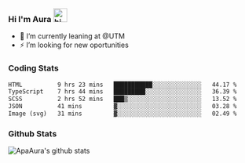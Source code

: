 ### Hi I'm Aura <img src="https://user-images.githubusercontent.com/1303154/88677602-1635ba80-d120-11ea-84d8-d263ba5fc3c0.gif" width="28px" alt="hi">

- 🔭 I’m currently leaning at @UTM
- ⚡ I’m looking for new oportunities


### Coding Stats

<!--START_SECTION:waka-->

```txt
HTML          9 hrs 23 mins   ███████████░░░░░░░░░░░░░░   44.17 %
TypeScript    7 hrs 44 mins   █████████░░░░░░░░░░░░░░░░   36.39 %
SCSS          2 hrs 52 mins   ███▒░░░░░░░░░░░░░░░░░░░░░   13.52 %
JSON          41 mins         ▓░░░░░░░░░░░░░░░░░░░░░░░░   03.28 %
Image (svg)   31 mins         ▓░░░░░░░░░░░░░░░░░░░░░░░░   02.49 %
```

<!--END_SECTION:waka-->

### Github Stats

![ApaAura's github stats](https://github-readme-stats.vercel.app/api?username=ApaAura&count_private=true&theme=tokyonight&hide=contribs,prs)
